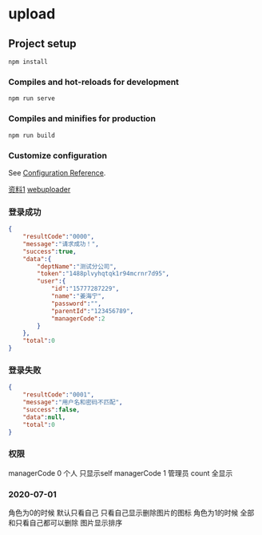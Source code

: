 # upload

## Project setup
```
npm install
```

### Compiles and hot-reloads for development
```
npm run serve
```

### Compiles and minifies for production
```
npm run build
```

### Customize configuration
See [Configuration Reference](https://cli.vuejs.org/config/).


[资料1](https://segmentfault.com/a/1190000019823978?utm_source=tag-newest)
[webuploader](http://fex.baidu.com/webuploader/getting-started.html)


### 登录成功
```json
{
    "resultCode":"0000",
    "message":"请求成功！",
    "success":true,
    "data":{
        "deptName":"测试分公司",
        "token":"1488plvyhqtqk1r94mcrnr7d95",
        "user":{
            "id":"15777287229",
            "name":"姜海宁",
            "password":"",
            "parentId":"123456789",
            "managerCode":2
        }
    },
    "total":0
}
```
### 登录失败
```json
{
    "resultCode":"0001",
    "message":"用户名和密码不匹配",
    "success":false,
    "data":null,
    "total":0
}
```


### 权限
managerCode 0 个人 只显示self
managerCode 1 管理员 count 全显示

### 2020-07-01
角色为0的时候 默认只看自己 只看自己显示删除图片的图标
角色为1的时候 全部和只看自己都可以删除
图片显示排序
